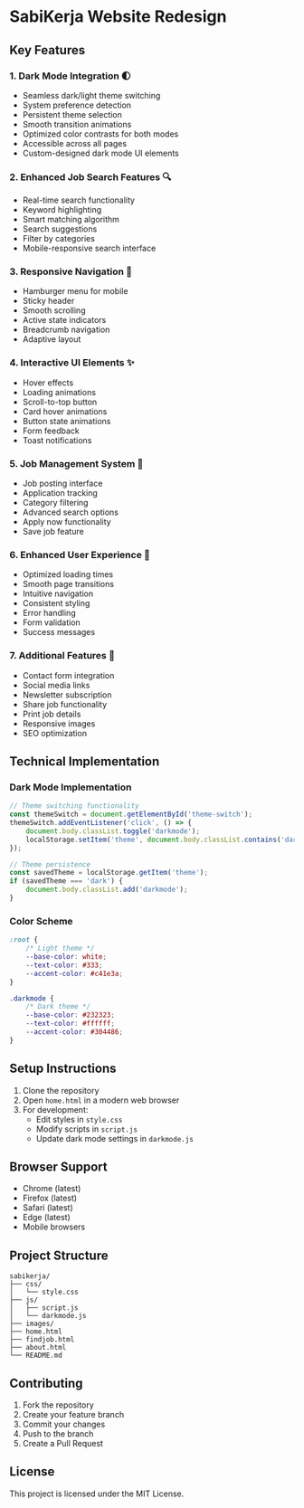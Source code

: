 # SabiKerja Website Redesign

## Key Features

### 1. Dark Mode Integration 🌓
- Seamless dark/light theme switching
- System preference detection
- Persistent theme selection
- Smooth transition animations
- Optimized color contrasts for both modes
- Accessible across all pages
- Custom-designed dark mode UI elements

### 2. Enhanced Job Search Features 🔍
- Real-time search functionality
- Keyword highlighting
- Smart matching algorithm
- Search suggestions
- Filter by categories
- Mobile-responsive search interface

### 3. Responsive Navigation 📱
- Hamburger menu for mobile
- Sticky header
- Smooth scrolling
- Active state indicators
- Breadcrumb navigation
- Adaptive layout

### 4. Interactive UI Elements ✨
- Hover effects
- Loading animations
- Scroll-to-top button
- Card hover animations
- Button state animations
- Form feedback
- Toast notifications

### 5. Job Management System 💼
- Job posting interface
- Application tracking
- Category filtering
- Advanced search options
- Apply now functionality
- Save job feature

### 6. Enhanced User Experience 🎯
- Optimized loading times
- Smooth page transitions
- Intuitive navigation
- Consistent styling
- Error handling
- Form validation
- Success messages

### 7. Additional Features 🌟
- Contact form integration
- Social media links
- Newsletter subscription
- Share job functionality
- Print job details
- Responsive images
- SEO optimization

## Technical Implementation

### Dark Mode Implementation
```javascript
// Theme switching functionality
const themeSwitch = document.getElementById('theme-switch');
themeSwitch.addEventListener('click', () => {
    document.body.classList.toggle('darkmode');
    localStorage.setItem('theme', document.body.classList.contains('darkmode') ? 'dark' : 'light');
});

// Theme persistence
const savedTheme = localStorage.getItem('theme');
if (savedTheme === 'dark') {
    document.body.classList.add('darkmode');
}
```

### Color Scheme
```css
:root {
    /* Light theme */
    --base-color: white;
    --text-color: #333;
    --accent-color: #c41e3a;
}

.darkmode {
    /* Dark theme */
    --base-color: #232323;
    --text-color: #ffffff;
    --accent-color: #304486;
}
```

## Setup Instructions

1. Clone the repository
2. Open `home.html` in a modern web browser
3. For development:
   - Edit styles in `style.css`
   - Modify scripts in `script.js`
   - Update dark mode settings in `darkmode.js`

## Browser Support

- Chrome (latest)
- Firefox (latest)
- Safari (latest)
- Edge (latest)
- Mobile browsers

## Project Structure
```
sabikerja/
├── css/
│   └── style.css
├── js/
│   ├── script.js
│   └── darkmode.js
├── images/
├── home.html
├── findjob.html
├── about.html
└── README.md
```

## Contributing

1. Fork the repository
2. Create your feature branch
3. Commit your changes
4. Push to the branch
5. Create a Pull Request

## License

This project is licensed under the MIT License.

